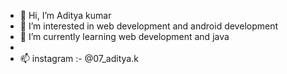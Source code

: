- 👋 Hi, I’m Aditya kumar
- 👀 I’m interested in web development and android development
- 🌱 I’m currently learning web development and java
-
- 📫 instagram :- @07_aditya.k

<!---
Ak-official/Ak-official is a ✨ special ✨ repository because its `README.md` (this file) appears on your GitHub profile.
You can click the Preview link to take a look at your changes.
--->
